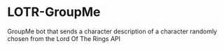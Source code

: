# LOTR-GroupMe
GroupMe bot that sends a character description of a character randomly chosen from the Lord Of The Rings API 
